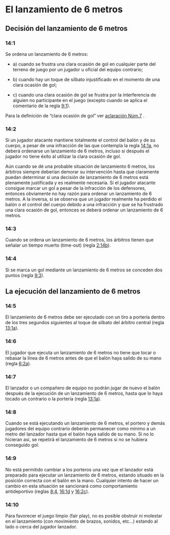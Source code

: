 # El lanzamiento de 6 metros 

## Decisión del lanzamiento de 6 metros

### 14:1
Se ordena un lanzamiento de 6 metros:

- a) cuando se frustra una clara ocasión de gol en cualquier parte del terreno de juego por un jugador u oficial del equipo contrario; 

- b) cuando hay un toque de silbato injustificado en el momento de una clara ocasión de gol; 

- c) cuando una clara ocasión de gol se frustra por la interferencia de alguien no participante en el juego (excepto cuando se aplica el comentario de la regla [9:1](#9:1)).

Para la definición de “clara ocasión de gol” ver [aclaración Núm.7](#7.-definición-de-clara-ocasión-de-gol”) .

### 14:2
Si un jugador atacante mantiene totalmente el control del balón y de su cuerpo, a pesar de una infracción de las que contempla la regla [14:1a](#14:1), no deberá ordenarse un lanzamiento de 6 metros, incluso si después el jugador no tiene éxito al utilizar la clara ocasión de gol.

Aún cuando se dé una probable situación de lanzamiento 6 metros, los árbitros siempre deberían demorar su intervención hasta que claramente puedan determinar si una decisión de lanzamiento de 6 metros está plenamente justificada y es realmente necesaria. Si el jugador atacante consigue marcar un gol a pesar de la infracción de los defensores, entonces obviamente no hay razón para ordenar un lanzamiento de 6 metros.  A la inversa, si se observa que un jugador realmente ha perdido el balón o el control del cuerpo debido a una infracción y que se ha frustrado una clara ocasión de gol, entonces se deberá ordenar un lanzamiento de 6 metros.

### 14:3
Cuando se ordena un lanzamiento de 6 metros, los árbitros tienen que señalar un tiempo muerto (time-out) (regla [2:14b](#2:14)).

### 14:4
Si se marca un gol mediante un lanzamiento de 6 metros se conceden dos puntos (regla [9:3](#9:3)).

## La ejecución del lanzamiento de 6 metros

### 14:5
El lanzamiento de 6 metros debe ser ejecutado con un tiro a portería dentro de los tres segundos siguientes al toque de silbato del árbitro central (regla [13:1a](#13:1)).

### 14:6
El jugador que ejecuta un lanzamiento de 6 metros no tiene que tocar o rebasar la línea de 6 metros antes de que el balón haya salido de su mano (regla [6:2a](#6:2)).

### 14:7
El lanzador o un compañero de equipo no podrán jugar de nuevo el balón después de la ejecución de un lanzamiento de 6 metros, hasta que lo haya tocado un contrario o la portería (regla [13:1a](#13:1)).

### 14:8
Cuando se está ejecutando un lanzamiento de 6 metros, el portero y demás jugadores del equipo contrario deberán permanecer como mínimo a un metro del lanzador hasta que el balón haya salido de su mano. Si no lo hicieran así, se repetirá el lanzamiento de 6 metros si no se hubiera conseguido gol.

### 14:9
No está permitido cambiar a los porteros una vez que el lanzador está preparado para ejecutar un lanzamiento de 6 metros, estando situado en la posición correcta con el balón en la mano. Cualquier intento de hacer un cambio en esta situación se sancionará como comportamiento antideportivo (reglas [8:4](#8:4), [16:1d](#16:1) y [16:2c](#16:2)).

### 14:10
Para favorecer el juego limpio (fair play), no es posible obstruir ni molestar en el lanzamiento (con movimiento de brazos, sonidos, etc…) estando al lado o cerca del jugador lanzador.
